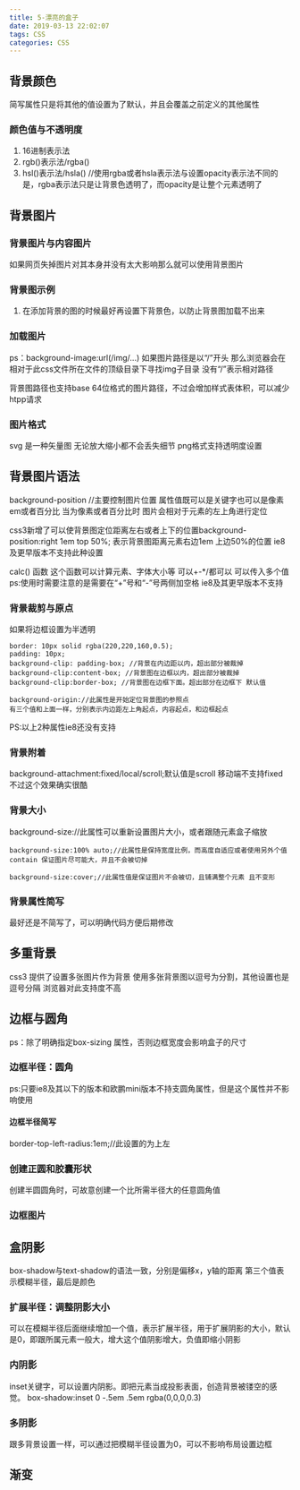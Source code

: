```yaml
---
title: 5-漂亮的盒子
date: 2019-03-13 22:02:07
tags: CSS
categories: CSS
---
```


## 背景颜色
 简写属性只是将其他的值设置为了默认，并且会覆盖之前定义的其他属性


### 颜色值与不透明度
1. 16进制表示法
2. rgb()表示法/rgba()
3. hsl()表示法/hsla()
//使用rgba或者hsla表示法与设置opacity表示法不同的是，rgba表示法只是让背景色透明了，而opacity是让整个元素透明了


## 背景图片

### 背景图片与内容图片
如果网页失掉图片对其本身并没有太大影响那么就可以使用背景图片

### 背景图示例
1. 在添加背景的图的时候最好再设置下背景色，以防止背景图加载不出来

### 加载图片
ps：background-image:url(/img/...) 如果图片路径是以“/”开头 那么浏览器会在相对于此css文件所在文件的顶级目录下寻找img子目录 没有“/”表示相对路径

背景图路径也支持base 64位格式的图片路径，不过会增加样式表体积，可以减少htpp请求

### 图片格式
svg 是一种矢量图 无论放大缩小都不会丢失细节 png格式支持透明度设置


## 背景图片语法
background-position //主要控制图片位置 属性值既可以是关键字也可以是像素em或者百分比 当为像素或者百分比时 图片会相对于元素的左上角进行定位

css3新增了可以使背景图定位距离左右或者上下的位置background-position:right 1em top 50%;  表示背景图距离元素右边1em 上边50%的位置 ie8及更早版本不支持此种设置

calc() 函数
这个函数可以计算元素、字体大小等 可以+-*/都可以 可以传入多个值
ps:使用时需要注意的是需要在“+”号和“-”号两侧加空格  ie8及其更早版本不支持

### 背景裁剪与原点
如果将边框设置为半透明
```
border: 10px solid rgba(220,220,160,0.5);
padding: 10px;
background-clip: padding-box; //背景在内边距以内，超出部分被裁掉
background-clip:content-box; //背景图在边框以内，超出部分被裁掉
background-clip:border-box; //背景图在边框下面。超出部分在边框下 默认值
```
```
background-origin://此属性是开始定位背景图的参照点
有三个值和上面一样，分别表示内边距左上角起点，内容起点，和边框起点
```
PS:以上2种属性ie8还没有支持

### 背景附着
background-attachment:fixed/local/scroll;默认值是scroll 移动端不支持fixed 不过这个效果确实很酷

### 背景大小
background-size://此属性可以重新设置图片大小，或者跟随元素盒子缩放
```
background-size:100% auto;//此属性是保持宽度比例，而高度自适应或者使用另外个值 contain 保证图片尽可能大，并且不会被切掉

background-size:cover;//此属性值是保证图片不会被切，且铺满整个元素 且不变形
```

### 背景属性简写
最好还是不简写了，可以明确代码方便后期修改

## 多重背景
css3 提供了设置多张图片作为背景
使用多张背景图以逗号为分割，其他设置也是逗号分隔
浏览器对此支持度不高

## 边框与圆角
ps：除了明确指定box-sizing 属性，否则边框宽度会影响盒子的尺寸

### 边框半径：圆角
ps:只要ie8及其以下的版本和欧鹏mini版本不持支圆角属性，但是这个属性并不影响使用

#### 边框半径简写
border-top-left-radius:1em;//此设置的为上左

### 创建正圆和胶囊形状
创建半圆圆角时，可故意创建一个比所需半径大的任意圆角值

### 边框图片

## 盒阴影
box-shadow与text-shadow的语法一致，分别是偏移x，y轴的距离 第三个值表示模糊半径，最后是颜色

### 扩展半径：调整阴影大小
可以在模糊半径后面继续增加一个值，表示扩展半径，用于扩展阴影的大小，默认是0，即跟所属元素一般大，增大这个值阴影增大，负值即缩小阴影

### 内阴影
inset关键字，可以设置内阴影。即把元素当成投影表面，创造背景被镂空的感觉。
box-shadow:inset 0 -.5em .5em rgba(0,0,0,0.3)

### 多阴影
跟多背景设置一样，可以通过把模糊半径设置为0，可以不影响布局设置边框

## 渐变
